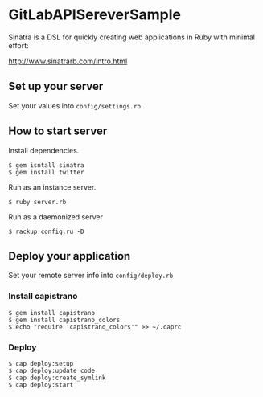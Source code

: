 # GitLabAPISereverSample

Sinatra is a DSL for quickly creating web applications in Ruby with minimal effort:

http://www.sinatrarb.com/intro.html

## Set up your server
Set your values into `config/settings.rb`.

## How to start server

Install dependencies.

```shell
$ gem isntall sinatra
$ gem install twitter
```

Run as an instance server.

```shell
$ ruby server.rb
```

Run as a daemonized server

```shell
$ rackup config.ru -D
```

## Deploy your application
Set your remote server info into `config/deploy.rb`

### Install capistrano

```shell
$ gem install capistrano
$ gem install capistrano_colors
$ echo "require 'capistrano_colors'" >> ~/.caprc
```

### Deploy

```shell
$ cap deploy:setup
$ cap deploy:update_code
$ cap deploy:create_symlink
$ cap deploy:start
```
